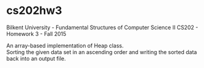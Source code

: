 # cs202hw3
Bilkent University - Fundamental Structures of Computer Science II CS202 - Homework 3 - Fall 2015

An array-based implementation of Heap class.  
Sorting the given data set in an ascending order and writing the sorted data back into an output file.
